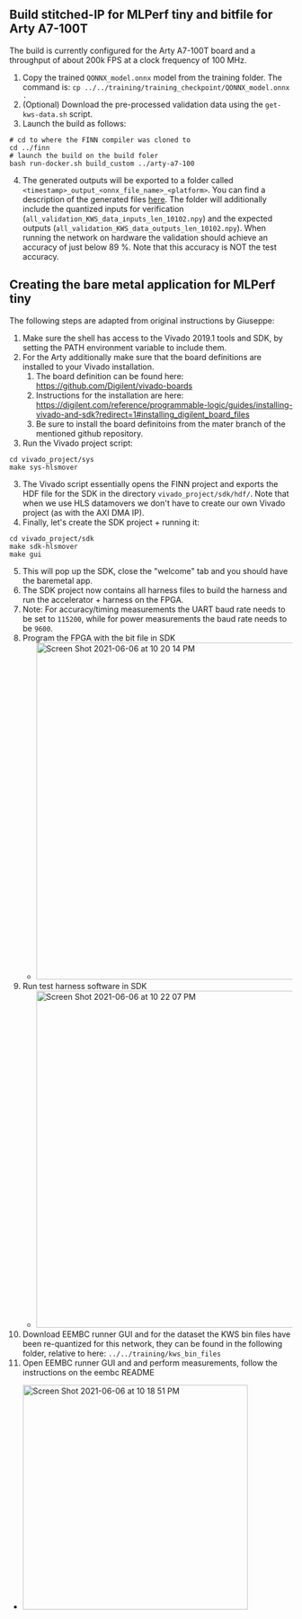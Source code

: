## Build stitched-IP for MLPerf tiny and bitfile for Arty A7-100T

The build is currently configured for the Arty A7-100T board and a throughput of about 200k FPS at a clock frequency of 100 MHz.

1. Copy the trained `QONNX_model.onnx` model from the training folder. The command is: `cp ../../training/training_checkpoint/QONNX_model.onnx .`
2. (Optional) Download the pre-processed validation data using the `get-kws-data.sh` script.
3. Launch the build as follows:
```shell
# cd to where the FINN compiler was cloned to
cd ../finn
# launch the build on the build foler
bash run-docker.sh build_custom ../arty-a7-100
```

4. The generated outputs will be exported to a folder called `<timestamp>_output_<onnx_file_name>_<platform>`. 
You can find a description of the generated files [here](https://finn-dev.readthedocs.io/en/latest/command_line.html#simple-dataflow-build-mode).
The folder will additionally include the quantized inputs for verification (`all_validation_KWS_data_inputs_len_10102.npy`) and the expected outputs (`all_validation_KWS_data_outputs_len_10102.npy`).
When running the network on hardware the validation should achieve an accuracy of just below 89 %. Note that this accuracy is NOT the test accuracy.

## Creating the bare metal application for MLPerf tiny
The following steps are adapted from original instructions by Giuseppe:

1. Make sure the shell has access to the Vivado 2019.1 tools and SDK, by setting the PATH environment variable to include them.
2. For the Arty additionally make sure that the board definitions are installed to your Vivado installation.
   1. The board definition can be found here: https://github.com/Digilent/vivado-boards
   2. Instructions for the installation are here: https://digilent.com/reference/programmable-logic/guides/installing-vivado-and-sdk?redirect=1#installing_digilent_board_files
   3. Be sure to install the board definitoins from the mater branch of the mentioned github repository.
3. Run the Vivado project script: 

```shell
cd vivado_project/sys
make sys-hlsmover
```

3. The Vivado script essentially opens the FINN project and exports the HDF file for the SDK in the directory `vivado_project/sdk/hdf/`. Note that when we use HLS datamovers we don't have to create our own Vivado project (as with the AXI DMA IP).
4. Finally, let's create the SDK project + running it:
```shell
cd vivado_project/sdk
make sdk-hlsmover
make gui
```
5. This will pop up the SDK, close the "welcome" tab and you should have the baremetal app.
6. The SDK project now contains all harness files to build the harness and run the accelerator + harness on the FPGA.
7. Note: For accuracy/timing measurements the UART baud rate needs to be set to `115200`, while for power measurements the baud rate needs to be `9600`.
8. Program the FPGA with the bit file in SDK
   * <img width="600" alt="Screen Shot 2021-06-06 at 10 20 14 PM" src="https://user-images.githubusercontent.com/4932543/120962896-78ceee00-c715-11eb-8888-540dcf3bed39.png"/>
9. Run test harness software in SDK
   * <img width="600" alt="Screen Shot 2021-06-06 at 10 22 07 PM" src="https://user-images.githubusercontent.com/4932543/120963020-b6337b80-c715-11eb-93c7-e0de1fa2c070.png"/>
10. Download EEMBC runner GUI and for the dataset the KWS bin files have been re-quantized for this network, they can be found in the following folder, relative to here: `../../training/kws_bin_files`
11. Open EEMBC runner GUI and and perform measurements, follow the instructions on the eembc README 
   * <img width="400" alt="Screen Shot 2021-06-06 at 10 18 51 PM" src="https://user-images.githubusercontent.com/4932543/120962751-32798f00-c715-11eb-816a-c1ab4f11da47.png"/>
